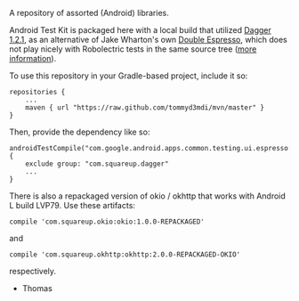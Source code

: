 A repository of assorted (Android) libraries.

Android Test Kit is packaged here with a local build that utilized [Dagger 1.2.1](https://square.github.io/dagger/), as an alternative of Jake Wharton's own [Double Espresso](https://github.com/JakeWharton/double-espresso), which does not play nicely with Robolectric tests in the same source tree ([more information](http://stackoverflow.com/questions/23989278)).

To use this repository in your Gradle-based project, include it so:

    repositories {
        ...
        maven { url "https://raw.github.com/tommyd3mdi/mvn/master" }
    }

Then, provide the dependency like so:

    androidTestCompile("com.google.android.apps.common.testing.ui.espresso:espresso:1.1") {
        exclude group: "com.squareup.dagger"
        ...
    }

There is also a repackaged version of okio / okhttp that works with
Android L build LVP79. Use these artifacts:

    compile 'com.squareup.okio:okio:1.0.0-REPACKAGED'

and

    compile 'com.squareup.okhttp:okhttp:2.0.0-REPACKAGED-OKIO'

respectively.

- Thomas

